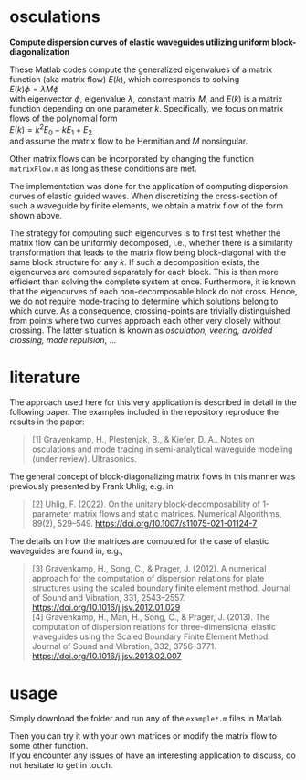 # osculations

**Compute dispersion curves of elastic waveguides utilizing uniform block-diagonalization**

These Matlab codes compute the generalized eigenvalues of a matrix function (aka matrix flow) $E(k)$, which corresponds to solving  
$E(k) \phi = \lambda M \phi$  
with eigenvector $\phi$, eigenvalue $\lambda$, constant matrix $M$, and $E(k)$ is a matrix function depending on one parameter $k$.
Specifically, we focus on matrix flows of the polynomial form  
$E(k) = k^2  E_0 - k E_1 + E_2$  
and assume the matrix flow to be Hermitian and $M$ nonsingular.  

Other matrix flows can be incorporated by changing the function `matrixFlow.m` as long as these conditions are met.

The implementation was done for the application of computing dispersion curves of elastic guided waves. When discretizing the cross-section of such a waveguide by finite elements, we obtain a matrix flow of the form shown above.

The strategy for computing such eigencurves is to first test whether the matrix flow can be uniformly decomposed, i.e., whether there is a similarity transformation that leads to the matrix flow being block-diagonal with the same block structure for any $k$. If such a decomposition exists, the eigencurves are computed separately for each block. This is then more efficient than solving the complete system at once. Furthermore, it is known that the eigencurves of each non-decomposable block do not cross. Hence, we do not require mode-tracing to determine which solutions belong to which curve. As a consequence, crossing-points are trivially distinguished from points where two curves approach each other very closely without crossing. The latter situation is known as *osculation, veering, avoided crossing, mode repulsion*, ...

# literature

The approach used here for this very application is described in detail in the following paper. The examples included in the repository reproduce the results in the paper:  
> [1] Gravenkamp, H., Plestenjak, B., & Kiefer, D. A.. Notes on osculations and mode tracing in semi-analytical waveguide modeling (under review). Ultrasonics.

The general concept of block-diagonalizing matrix flows in this manner was previously presented by Frank Uhlig, e.g. in  
> [2] Uhlig, F. (2022). On the unitary block-decomposability of 1-parameter matrix flows and static matrices. Numerical Algorithms, 89(2), 529–549. https://doi.org/10.1007/s11075-021-01124-7

The details on how the matrices are computed for the case of elastic waveguides are found in, e.g.,  
> [3] Gravenkamp, H., Song, C., & Prager, J. (2012). A numerical approach for the computation of dispersion relations for plate structures using the scaled boundary finite element method. Journal of Sound and Vibration, 331, 2543–2557. https://doi.org/10.1016/j.jsv.2012.01.029   
> [4] Gravenkamp, H., Man, H., Song, C., & Prager, J. (2013). The computation of dispersion relations for three-dimensional elastic waveguides using the Scaled Boundary Finite Element Method. Journal of Sound and Vibration, 332, 3756–3771. https://doi.org/10.1016/j.jsv.2013.02.007

# usage

Simply download the folder and run any of the `example*.m` files in Matlab.

Then you can try it with your own matrices or modify the matrix flow to some other function.  
If you encounter any issues of have an interesting application to discuss, do not hesitate to get in touch.



